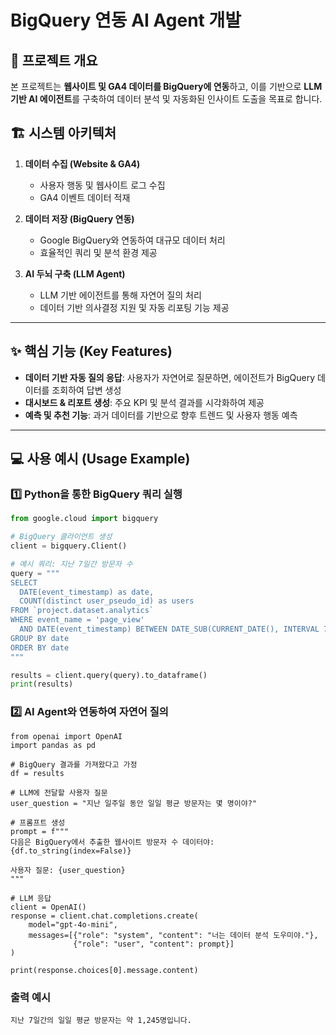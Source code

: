 # BigQuery 연동 AI Agent 개발  

## 📌 프로젝트 개요  
본 프로젝트는 **웹사이트 및 GA4 데이터를 BigQuery에 연동**하고, 이를 기반으로 **LLM 기반 AI 에이전트**를 구축하여 데이터 분석 및 자동화된 인사이트 도출을 목표로 합니다.  

## 🏗️ 시스템 아키텍처  
1. **데이터 수집 (Website & GA4)**  
   - 사용자 행동 및 웹사이트 로그 수집  
   - GA4 이벤트 데이터 적재  

2. **데이터 저장 (BigQuery 연동)**  
   - Google BigQuery와 연동하여 대규모 데이터 처리  
   - 효율적인 쿼리 및 분석 환경 제공  

3. **AI 두뇌 구축 (LLM Agent)**  
   - LLM 기반 에이전트를 통해 자연어 질의 처리  
   - 데이터 기반 의사결정 지원 및 자동 리포팅 기능 제공  

---

## ✨ 핵심 기능 (Key Features)  
- **데이터 기반 자동 질의 응답**: 사용자가 자연어로 질문하면, 에이전트가 BigQuery 데이터를 조회하여 답변 생성  
- **대시보드 & 리포트 생성**: 주요 KPI 및 분석 결과를 시각화하여 제공  
- **예측 및 추천 기능**: 과거 데이터를 기반으로 향후 트렌드 및 사용자 행동 예측  

---

## 💻 사용 예시 (Usage Example)  

### 1️⃣ Python을 통한 BigQuery 쿼리 실행
```python
from google.cloud import bigquery

# BigQuery 클라이언트 생성
client = bigquery.Client()

# 예시 쿼리: 지난 7일간 방문자 수
query = """
SELECT
  DATE(event_timestamp) as date,
  COUNT(distinct user_pseudo_id) as users
FROM `project.dataset.analytics`
WHERE event_name = 'page_view'
  AND DATE(event_timestamp) BETWEEN DATE_SUB(CURRENT_DATE(), INTERVAL 7 DAY) AND CURRENT_DATE()
GROUP BY date
ORDER BY date
"""

results = client.query(query).to_dataframe()
print(results)
```

### 2️⃣ AI Agent와 연동하여 자연어 질의
```
from openai import OpenAI
import pandas as pd

# BigQuery 결과를 가져왔다고 가정
df = results  

# LLM에 전달할 사용자 질문
user_question = "지난 일주일 동안 일일 평균 방문자는 몇 명이야?"

# 프롬프트 생성
prompt = f"""
다음은 BigQuery에서 추출한 웹사이트 방문자 수 데이터야:
{df.to_string(index=False)}

사용자 질문: {user_question}
"""

# LLM 응답
client = OpenAI()
response = client.chat.completions.create(
    model="gpt-4o-mini",
    messages=[{"role": "system", "content": "너는 데이터 분석 도우미야."},
              {"role": "user", "content": prompt}]
)

print(response.choices[0].message.content)
```

### 출력 예시
```
지난 7일간의 일일 평균 방문자는 약 1,245명입니다.
```



